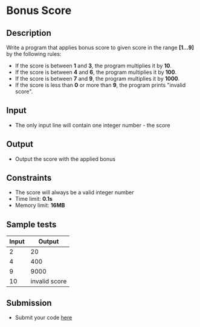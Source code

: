 # Bonus Score

## Description
Write a program that applies bonus score to given score in the range **[1…9]** by the following rules:
-	If the score is between **1** and **3**, the program multiplies it by **10**.
-	If the score is between **4** and **6**, the program multiplies it by **100**.
-	If the score is between **7** and **9**, the program multiplies it by **1000**.
-	If the score is less than **0** or more than **9**, the program prints "invalid score".

## Input
- The only input line will contain one integer number - the score

## Output
- Output the score with the applied bonus

## Constraints
- The score will always be a valid integer number
- Time limit: **0.1s**
- Memory limit: **16MB**

## Sample tests

|      Input      |      Output     |
|-----------------|-----------------|
| 2               | 20              |
| 4               | 400             |
| 9               | 9000            |
| 10              | invalid score   |

## Submission
- Submit your code [here](???)
